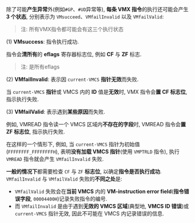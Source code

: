 
除了可能**产生异常**外(例如`#GP`、`#UD`异常等), **每条 VMX 指令**的执行还可能会产生 **3 个状态**, 分别表示为 `VMsucceed`、`VMfailInvalid` 以及 `VMfailValid`:

> 注: 所有VMX指令都可能会有这三个执行状态

(1) **VMsuccess**: 指令执行成功. 

指令会**清所有**的 **eflags** 寄存器标志位, 例如 **CF** 与 **ZF** 标志. 

> 注: 是所有eflags

(2) **VMfailInvalid**: 表示因 `current-VMCS` **指针无效**而失败. 

当 `current-VMCS` **指针**或 VMCS 内的 **ID** 值是**无效**时, VMX 指令会**置 CF 标志位**, 指示执行失败. 

(3) **VMfailValid**: 表示遇到**某些原因**而失败. 

例如, VMREAD 指令读一个 VMCS 区域内**不存在的字段**时, VMREAD 指令会**置 ZF 标志位**, 指示执行失败.


在这样的一个情形下, 例如, 当 `current-VMCS` 指针为初始值(`FFFFFFFF_FFFFFFFFH`), 表明**没有加载 VMCS 指针**(使用 `VMPTRLD` 指令), 执行 `VMREAD` 指令就会产生 `VMfailInvalid` 失败. 

**一般的情况下**都需要检查 `CF` 与 `ZF` **标志位**, 以确定**指令是否执行成功**.  `VMfailInvalid` 与 `VMfailValid` 失败的**不同之处**是: 
* `VMfailValid` 失败会在**当前 VMCS** 内的 **VM-instruction error field**(**指令错误字段**, `00004400H`)记录失败指令的编号. 
* 而 `VMfailInvalid` 是由于遇到**无效的 VMCS 区域**(典型地, **VMCS ID 错误**)或 `current-VMCS` 指针无效, 因此不可能在 VMCS 内记录错误的信息. 
